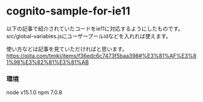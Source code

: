 # cognito-sample-for-ie11

以下の記事で紹介されていたコードをie11に対応するようにしたものです。
src/global-variables.jsにユーザープールidなどを入れれば使えます。

使い方などは記事を見ていただければと思います。
https://qiita.com/tmiki/items/f36edc6c7473f5baa398#%E3%81%AF%E3%81%98%E3%82%81%E3%81%AB

### 環境 
node v15.1.0 
npm 7.0.8
